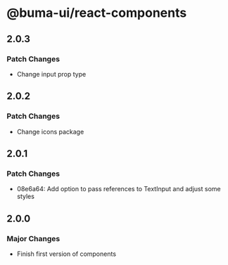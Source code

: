 # @buma-ui/react-components

## 2.0.3

### Patch Changes

- Change input prop type

## 2.0.2

### Patch Changes

- Change icons package

## 2.0.1

### Patch Changes

- 08e6a64: Add option to pass references to TextInput and adjust some styles

## 2.0.0

### Major Changes

- Finish first version of components

